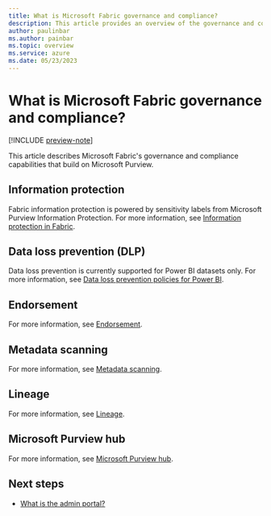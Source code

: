 ```yaml
---
title: What is Microsoft Fabric governance and compliance?
description: This article provides an overview of the governance and compliance in Microsoft Fabric.
author: paulinbar
ms.author: painbar
ms.topic: overview
ms.service: azure
ms.date: 05/23/2023
---
```


# What is Microsoft Fabric governance and compliance?

[!INCLUDE [preview-note](../includes/preview-note.md)]

This article describes Microsoft Fabric's governance and compliance capabilities that build on Microsoft Purview.

## Information protection

Fabric information protection is powered by sensitivity labels from Microsoft Purview Information Protection. For more information, see [Information protection in Fabric](./information-protection.md).

## Data loss prevention (DLP)

Data loss prevention is currently supported for Power BI datasets only. For more information, see [Data loss prevention policies for Power BI](/power-bi/enterprise/service-security-dlp-policies-for-power-bi-overview).

## Endorsement

For more information, see [Endorsement](./endorsement.md).

## Metadata scanning

For more information, see [Metadata scanning](./metadata-scanning-overview.md).

## Lineage

For more information, see [Lineage](./lineage.md).

## Microsoft Purview hub

For more information, see [Microsoft Purview hub](./microsoft-purview-fabric.md).

## Next steps

* [What is the admin portal?](../admin/admin-center.md)